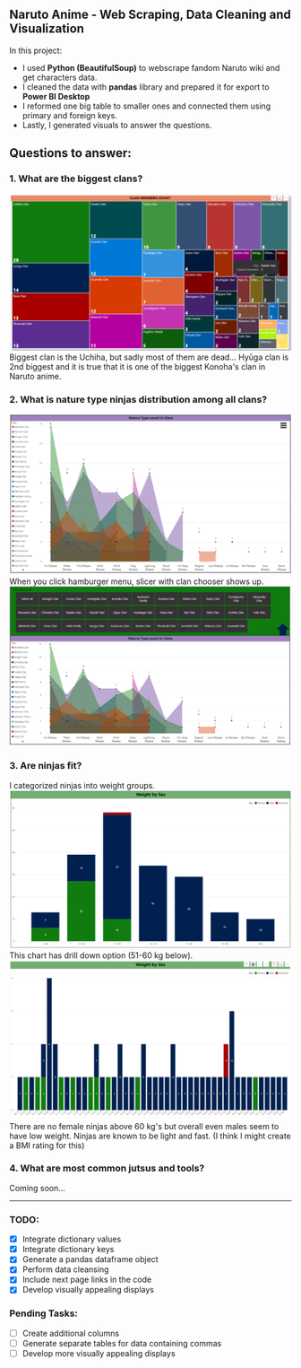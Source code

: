 ## Naruto Anime - Web Scraping, Data Cleaning and Visualization
In this project: 
- I used **Python (BeautifulSoup)** to webscrape fandom Naruto wiki and get characters data.
- I cleaned the data with **pandas** library and prepared it for export to **Power BI Desktop**
- I reformed one big table to smaller ones and connected them using primary and foreign keys.
- Lastly, I generated visuals to answer the questions.

## Questions to answer:

### 1. What are the biggest clans? 
![Clans](screenshots/naruto_pbi_clans.png)
Biggest clan is the Uchiha, but sadly most of them are dead...
Hyūga clan is 2nd biggest and it is true that it is one of the biggest Konoha's clan in Naruto anime.
### 2. What is nature type ninjas distribution among all clans? 
![Nature Types in Clans](screenshots/naruto_pbi_nature1.png)
When you click hamburger menu, slicer with clan chooser shows up.
![Nature Types - slicer](screenshots/naruto_pbi_nature2.png)

### 3. Are ninjas fit? 
I categorized ninjas into weight groups.
![Weight](screenshots/naruto_pbi_weight1.png)
This chart has drill down option (51-60 kg below).
![Weight 51-60](screenshots/naruto_pbi_weight2.png)
There are no female ninjas above 60 kg's but overall even males seem to have low weight.
Ninjas are known to be light and fast. (I think I might create a BMI rating for this)
### 4. What are most common jutsus and tools? 
Coming soon...

------------------------------------------------
### TODO:
- [x] Integrate dictionary values
- [x] Integrate dictionary keys
- [x] Generate a pandas dataframe object
- [x] Perform data cleansing
- [x] Include next page links in the code
- [x] Develop visually appealing displays

### Pending Tasks:
- [ ] Create additional columns
- [ ] Generate separate tables for data containing commas
- [ ] Develop more visually appealing displays
